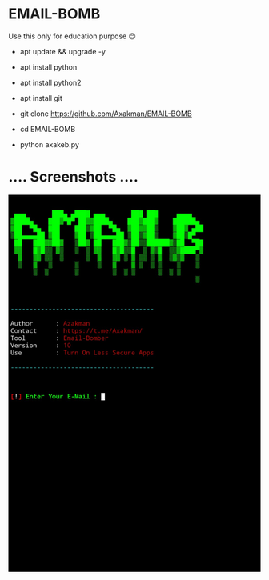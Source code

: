 # EMAIL-BOMB

Use this only for education purpose 😊

- apt update && upgrade -y

- apt install python

- apt install python2

- apt install git

- git clone https://github.com/Axakman/EMAIL-BOMB

- cd EMAIL-BOMB

- python axakeb.py


# .... Screenshots ....

![Githubstates](https://github.com/PaNdAxAk/EMAIL-BOMB/blob/main/IMG_20220305_013700.jpg?raw=true)
